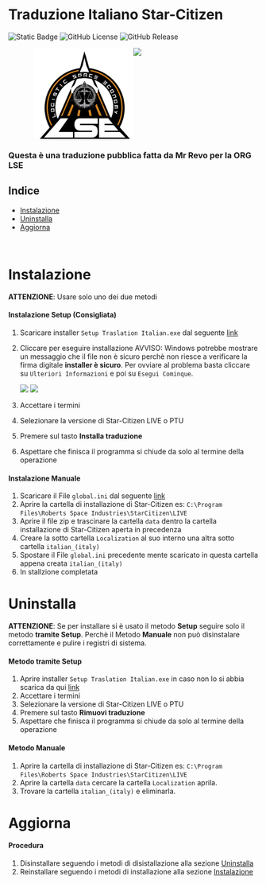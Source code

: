 # Traduzione Italiano Star-Citizen

![Static Badge](https://img.shields.io/badge/language-it-blue) ![GitHub License](https://img.shields.io/github/license/ORG-LSE/Traduzione_Italiano_Star-Citizen) ![GitHub Release](https://img.shields.io/github/v/release/ORG-LSE/Traduzione_Italiano_Star-Citizen)

<div style="display: flex; justify-content: center;">
   <img src="Immagini Github/Logo_LSE.png" width="200"/>
   <img src="image/README/Logo_MadeByTheCommunity.png" width="200"/>
</div>

### Questa è una traduzione pubblica fatta da Mr Revo per la ORG LSE

## Indice
- [Instalazione](#instalazione)
- [Uninstalla](#uninstalla)
- [Aggiorna](#aggiorna)

<br>

# Instalazione

**ATTENZIONE**: Usare solo uno dei due metodi

#### Instalazione Setup (Consigliata)

1. Scaricare installer `Setup Traslation Italian.exe` dal seguente [link](https://github.com/ORG-LSE/Traduzione_Italiano_Star-Citizen/releases/latest)
2. Cliccare per eseguire installazione
   AVVISO: Windows potrebbe mostrare un messaggio che il file non è sicuro perchè non riesce a verificare la firma digitale **installer è sicuro**.
   Per ovviare al problema basta cliccare su `Ulteriori Informazioni` e poi su `Esegui Cominque`.
   
   <img src="image/README/1737494930628.png" width="350"/>
   <img src="image/README/1737495126442.png" width="350"/>

3. Accettare i termini
4. Selezionare la versione di Star-Citizen LIVE o PTU
5. Premere sul tasto **Installa traduzione**
6. Aspettare che finisca il programma si chiude da solo al termine della operazione

#### Instalazione Manuale

1. Scaricare il File `global.ini` dal seguente [link](https://drive.google.com/uc?export=download&id=1nS6AvSXgctANr-enrFg5XkZVUdY4N5qH)
2. Aprire la cartella di installazione di Star-Citizen es: `C:\Program Files\Roberts Space Industries\StarCitizen\LIVE`
3. Aprire il file zip e trascinare la cartella `data` dentro la cartella installazione di Star-Citizen aperta in precedenza
4. Creare la sotto cartella `Localization` al suo interno una altra sotto cartella `italian_(italy)`
5. Spostare il File `global.ini` precedente mente scaricato in questa cartella appena creata `italian_(italy)`
6. In stallzione completata

# Uninstalla

**ATTENZIONE**: Se per installare si è usato il metodo **Setup** seguire solo il metodo **tramite Setup**.
Perchè il Metodo **Manuale** non può disinstalare correttamente e pulire i registri di sistema.

#### Metodo tramite Setup

1. Aprire installer `Setup Traslation Italian.exe` in caso non lo si abbia scarica da qui [link](https://github.com/ORG-LSE/Traduzione_Italiano_Star-Citizen/releases/latest)
2. Accettare i termini
3. Selezionare la versione di Star-Citizen LIVE o PTU
4. Premere sul tasto **Rimuovi traduzione**
5. Aspettare che finisca il programma si chiude da solo al termine della operazione

#### Metodo Manuale

1. Aprire la cartella di installazione di Star-Citizen es: `C:\Program Files\Roberts Space Industries\StarCitizen\LIVE`
2. Aprire la cartella `data` cercare la cartella `Localization` aprila.
3. Trovare la cartella `italian_(italy)` e eliminarla.

# Aggiorna

#### Procedura

1. Disinstallare seguendo i metodi di disistallazione alla sezione [Uninstalla](#uninstalla)
2. Reinstallare seguendo i metodi di installazione alla sezione [Instalazione](#instalazione)
